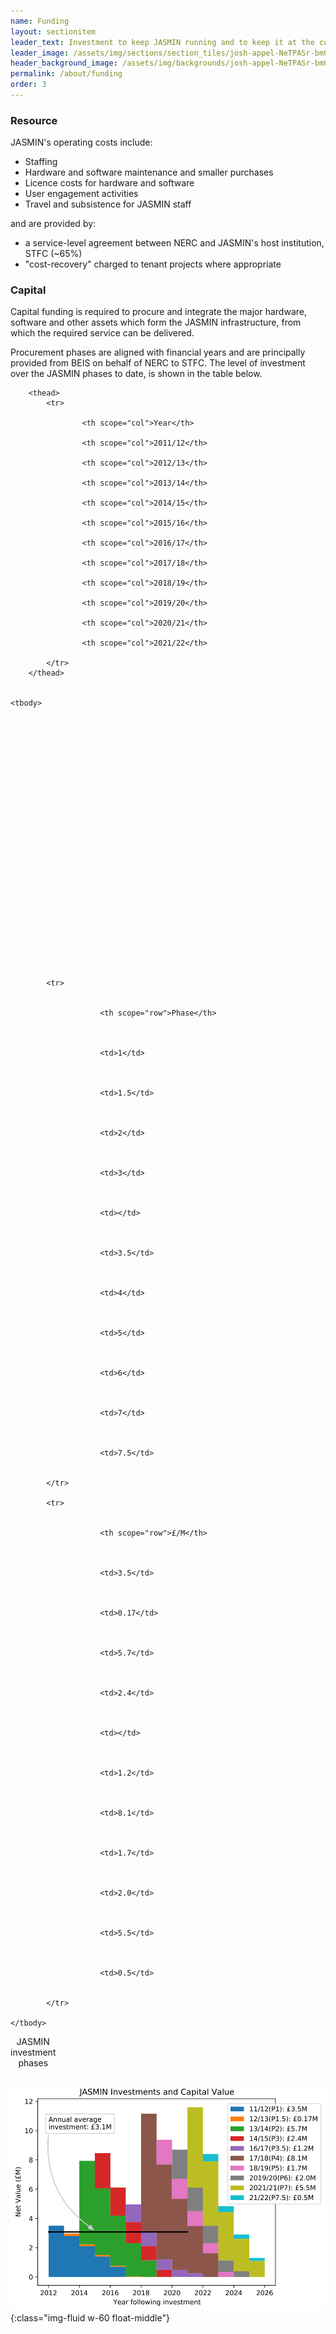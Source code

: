 ```yaml
---
name: Funding
layout: sectionitem
leader_text: Investment to keep JASMIN running and to keep it at the cutting edge of environmental informatics
leader_image: /assets/img/sections/section_tiles/josh-appel-NeTPASr-bmQ-unsplash.2e16d0ba.fill-1000x500.jpg
header_background_image: /assets/img/backgrounds/josh-appel-NeTPASr-bmQ-unsplash.2e16d0ba.fill-2000x1000.jpg
permalink: /about/funding
order: 3
---
```


### Resource

JASMIN's operating costs include:

* Staffing
* Hardware and software maintenance and smaller purchases
* Licence costs for hardware and software
* User engagement activities
* Travel and subsistence for JASMIN staff

and are provided by:

* a service-level agreement between NERC and JASMIN's host institution, STFC (~65%)
* "cost-recovery" charged to tenant projects where appropriate

### Capital

Capital funding is required to procure and integrate the major hardware, software and other assets which form the JASMIN infrastructure, from which the required service can be delivered.

Procurement phases are aligned with financial years and are principally provided from BEIS on behalf of NERC to STFC. The level of investment over the JASMIN phases to date, is shown in the table below.

<table class="table table-sm">
    <caption>JASMIN investment phases</caption>
    
        <thead>
            <tr>
                
                    <th scope="col">Year</th>
                
                    <th scope="col">2011/12</th>
                
                    <th scope="col">2012/13</th>
                
                    <th scope="col">2013/14</th>
                
                    <th scope="col">2014/15</th>
                
                    <th scope="col">2015/16</th>
                
                    <th scope="col">2016/17</th>
                
                    <th scope="col">2017/18</th>
                
                    <th scope="col">2018/19</th>
                
                    <th scope="col">2019/20</th>
                
                    <th scope="col">2020/21</th>
                
                    <th scope="col">2021/22</th>
                
            </tr>
        </thead>
    

    <tbody>
        
            
        
            
        
            
        
            
        
            
        
            
        
            
        
            
        
            
        
            
        
            
        
            
                

        
            <tr>
                
                    
                        <th scope="row">Phase</th>
                    
                
                    
                        <td>1</td>
                    
                
                    
                        <td>1.5</td>
                    
                
                    
                        <td>2</td>
                    
                
                    
                        <td>3</td>
                    
                
                    
                        <td></td>
                    
                
                    
                        <td>3.5</td>
                    
                
                    
                        <td>4</td>
                    
                
                    
                        <td>5</td>
                    
                
                    
                        <td>6</td>
                    
                
                    
                        <td>7</td>
                    
                
                    
                        <td>7.5</td>
                    
                
            </tr>
        
            <tr>
                
                    
                        <th scope="row">£/M</th>
                    
                
                    
                        <td>3.5</td>
                    
                
                    
                        <td>0.17</td>
                    
                
                    
                        <td>5.7</td>
                    
                
                    
                        <td>2.4</td>
                    
                
                    
                        <td></td>
                    
                
                    
                        <td>1.2</td>
                    
                
                    
                        <td>8.1</td>
                    
                
                    
                        <td>1.7</td>
                    
                
                    
                        <td>2.0</td>
                    
                
                    
                        <td>5.5</td>
                    
                
                    
                        <td>0.5</td>
                    
                
            </tr>
        
    </tbody>
</table>

![capital investment]( /assets/img/sections/section_content/jasmin_capital_value.max-1000x1000.png ){:class="img-fluid w-60 float-middle"}